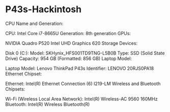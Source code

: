 # P43s-Hackintosh
CPU Name and Generation:

CPU: Intel Core i7-8665U
Generation: 8th generation
GPUs:

NVIDIA Quadro P520
Intel UHD Graphics 620
Storage Devices:

Disk 0 (C:):
Model: SKHynix_HFS001TD9TNG-L5B0B
Type: SSD (Solid State Drive)
Capacity: 954 GB (Formatted: 856 GB)
Laptop Model:

Laptop Model: Lenovo ThinkPad P43s
Identifier: LENOVO 20RJS0PA18
Ethernet Chipset:

Ethernet: Intel(R) Ethernet Connection (6) I219-LM
Wireless and Bluetooth Chipsets:

Wi-Fi (Wireless Local Area Network): Intel(R) Wireless-AC 9560 160MHz
Bluetooth: Intel(R) Wireless Bluetooth(R)
